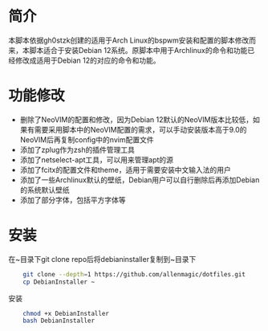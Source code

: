 # 简介
本脚本依据gh0stzk创建的适用于Arch Linux的bspwm安装和配置的脚本修改而来，本脚本适合于安装Debian 12系统。原脚本中用于Archlinux的命令和功能已经修改成适用于Debian 12的对应的命令和功能。

# 功能修改
- 删除了NeoVIM的配置和修改，因为Debian 12默认的NeoVIM版本比较低，如果有需要采用脚本中的NeoVIM配置的需求，可以手动安装版本高于9.0的NeoVIM后再复制config中的nvim配置文件
- 添加了zplug作为zsh的插件管理工具
- 添加了netselect-apt工具，可以用来管理apt的源
- 添加了fcitx的配置文件和theme，适用于需要安装中文输入法的用户
- 添加了一些Archlinux默认的壁纸，Debian用户可以自行删除后再添加Debian的系统默认壁纸
- 添加了部分字体，包括平方字体等

# 安装
在~目录下git clone repo后将debianinstaller复制到~目录下
```bash
    git clone --depth=1 https://github.com/allenmagic/dotfiles.git 
    cp DebianInstaller ~
```

安装
```bash
    chmod +x DebianInstaller
    bash DebianInstaller
```
